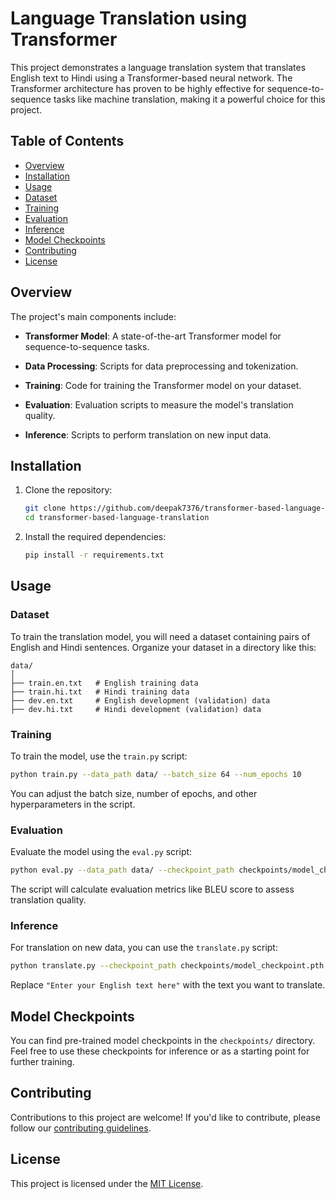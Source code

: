 # Language Translation using Transformer

This project demonstrates a language translation system that translates English text to Hindi using a Transformer-based neural network. The Transformer architecture has proven to be highly effective for sequence-to-sequence tasks like machine translation, making it a powerful choice for this project.

## Table of Contents

- [Overview](#overview)
- [Installation](#installation)
- [Usage](#usage)
- [Dataset](#dataset)
- [Training](#training)
- [Evaluation](#evaluation)
- [Inference](#inference)
- [Model Checkpoints](#model-checkpoints)
- [Contributing](#contributing)
- [License](#license)

## Overview

The project's main components include:

- **Transformer Model**: A state-of-the-art Transformer model for sequence-to-sequence tasks.

- **Data Processing**: Scripts for data preprocessing and tokenization.

- **Training**: Code for training the Transformer model on your dataset.

- **Evaluation**: Evaluation scripts to measure the model's translation quality.

- **Inference**: Scripts to perform translation on new input data.

## Installation

1. Clone the repository:

   ```bash
   git clone https://github.com/deepak7376/transformer-based-language-translation.git
   cd transformer-based-language-translation
   ```

2. Install the required dependencies:

   ```bash
   pip install -r requirements.txt
   ```

## Usage

### Dataset

To train the translation model, you will need a dataset containing pairs of English and Hindi sentences. Organize your dataset in a directory like this:

```
data/
│
├── train.en.txt   # English training data
├── train.hi.txt   # Hindi training data
├── dev.en.txt     # English development (validation) data
├── dev.hi.txt     # Hindi development (validation) data
```

### Training

To train the model, use the `train.py` script:

```bash
python train.py --data_path data/ --batch_size 64 --num_epochs 10
```

You can adjust the batch size, number of epochs, and other hyperparameters in the script.

### Evaluation

Evaluate the model using the `eval.py` script:

```bash
python eval.py --data_path data/ --checkpoint_path checkpoints/model_checkpoint.pth
```

The script will calculate evaluation metrics like BLEU score to assess translation quality.

### Inference

For translation on new data, you can use the `translate.py` script:

```bash
python translate.py --checkpoint_path checkpoints/model_checkpoint.pth --input "Enter your English text here"
```

Replace `"Enter your English text here"` with the text you want to translate.

## Model Checkpoints

You can find pre-trained model checkpoints in the `checkpoints/` directory. Feel free to use these checkpoints for inference or as a starting point for further training.

## Contributing

Contributions to this project are welcome! If you'd like to contribute, please follow our [contributing guidelines](CONTRIBUTING.md).

## License

This project is licensed under the [MIT License](LICENSE).
